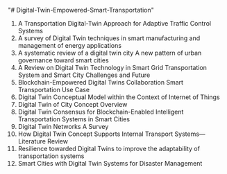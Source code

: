 "# Digital-Twin-Empowered-Smart-Transportation" 
1. A Transportation Digital-Twin Approach for Adaptive Traffic Control Systems
2. A survey of Digital Twin techniques in smart manufacturing and management of energy applications
3. A systematic review of a digital twin city A new pattern of urban governance toward smart cities
4. A Review on Digital Twin Technology in Smart Grid Transportation System and Smart City Challenges and Future
5. Blockchain-Empowered Digital Twins Collaboration Smart Transportation Use Case
6. Digital Twin Conceptual Model within the Context of Internet of Things
7. Digital Twin of City Concept Overview
8. Digital Twin Consensus for Blockchain-Enabled Intelligent Transportation Systems in Smart Cities
9. Digital Twin Networks A Survey
10. How Digital Twin Concept Supports Internal Transport Systems—Literature Review
11. Resilience towarded Digital Twins to improve the adaptability of transportation systems
12. Smart Cities with Digital Twin Systems for Disaster Management
